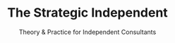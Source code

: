 ---
layout: strategy-home
title: The Strategic Independent
subtitle: Theory & Practice for Independent Consultants
---